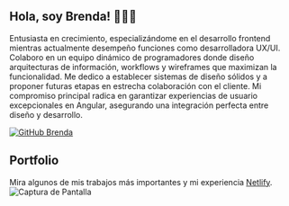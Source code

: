 <h2>Hola, soy Brenda! 👨🏻‍💻</h2>
<p>Entusiasta en crecimiento, especializándome en el desarrollo frontend mientras actualmente desempeño funciones como desarrolladora UX/UI. Colaboro en un equipo dinámico de programadores donde diseño arquitecturas de información, workflows y wireframes que maximizan la funcionalidad. Me dedico a establecer sistemas de diseño sólidos y a proponer futuras etapas en estrecha colaboración con el cliente. Mi compromiso principal radica en garantizar experiencias de usuario excepcionales en Angular, asegurando una integración perfecta entre diseño y desarrollo.</p>

[![GitHub Brenda](https://img.shields.io/github/followers/brendasutara?label=follow&style=social)](https://github.com/brendasutara)

## Portfolio

Mira algunos de mis trabajos más importantes y mi experiencia [Netlify](https://portfolio-brenda-sutara.netlify.app/).
![Captura de Pantalla](https://i.imgur.com/qTU2KJH.jpeg)

<!--
**brendasutara/brendasutara** is a ✨ _special_ ✨ repository because its `README.md` (this file) appears on your GitHub profile.

Here are some ideas to get you started:

- 🔭 I’m currently working on ...
- 🌱 I’m currently learning ...
- 👯 I’m looking to collaborate on ...
- 🤔 I’m looking for help with ...
- 💬 Ask me about ...
- 📫 How to reach me: ...
- 😄 Pronouns: ...
- ⚡ Fun fact: ...
-->

